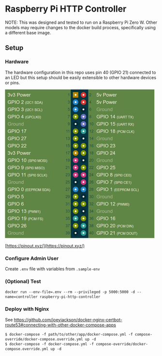 # Raspberry Pi HTTP Controller
NOTE: This was designed and tested to run on a Raspberry Pi Zero W. Other models may require changes to the docker build process, specifically using a different base image.

## Setup
### Hardware
The hardware configuration in this repo uses pin 40 (GPIO 21) connected to an LED but this setup should be easily extensible to other hardware devices or pins.

![Raspberry Pi Zero Pinout](pinout.png?raw=true "Raspberry Pi Zero Pinout")

[https://pinout.xyz/](https://pinout.xyz/)

### Configure Admin User
Create `.env` file with variables from `.sample-env`

### (Optional) Test
```
docker run --env-file=.env --rm --privileged -p 5000:5000 -d --name=controller raspberry-pi-http-controller
```

### Deploy with Nginx
See https://github.com/joeyjackson/docker-nginx-certbot-route53#connecting-with-other-docker-compose-apps
```
$ docker-compose -f path/to/other/app/docker-compose.yml -f compose-override/docker-compose.override.yml up -d
$ docker-compose -f docker-compose.yml -f compose-override/docker-compose.override.yml up -d
```